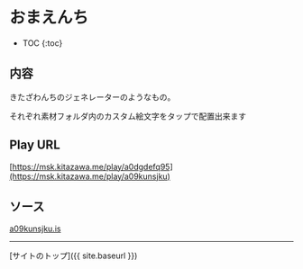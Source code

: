 # おまえんち

* TOC
{:toc}

## 内容
きたざわんちのジェネレーターのようなもの。

それぞれ素材フォルダ内のカスタム絵文字をタップで配置出来ます

## Play URL

[https://msk.kitazawa.me/play/a0dgdefq95](https://msk.kitazawa.me/play/a09kunsjku)

## ソース

[a09kunsjku.is](https://github.com/elysion-pre/MisskeyPlay/blob/main/src/kitazawa/a09kunsjku.is)

----

[サイトのトップ]({{ site.baseurl }})
